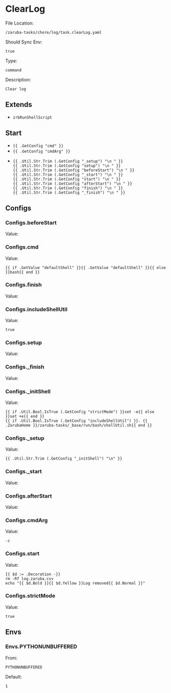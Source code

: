 
# ClearLog

File Location:

    /zaruba-tasks/chore/log/task.clearLog.yaml

Should Sync Env:

    true

Type:

    command

Description:

    Clear log



## Extends

* `zrbRunShellScript`


## Start

* `{{ .GetConfig "cmd" }}`
* `{{ .GetConfig "cmdArg" }}`
*
    ```
    {{ .Util.Str.Trim (.GetConfig "_setup") "\n " }}
    {{ .Util.Str.Trim (.GetConfig "setup") "\n " }}
    {{ .Util.Str.Trim (.GetConfig "beforeStart") "\n " }}
    {{ .Util.Str.Trim (.GetConfig "_start") "\n " }}
    {{ .Util.Str.Trim (.GetConfig "start") "\n " }}
    {{ .Util.Str.Trim (.GetConfig "afterStart") "\n " }}
    {{ .Util.Str.Trim (.GetConfig "finish") "\n " }}
    {{ .Util.Str.Trim (.GetConfig "_finish") "\n " }}

    ```


## Configs


### Configs.beforeStart

Value:


### Configs.cmd

Value:

    {{ if .GetValue "defaultShell" }}{{ .GetValue "defaultShell" }}{{ else }}bash{{ end }}


### Configs.finish

Value:


### Configs.includeShellUtil

Value:

    true


### Configs.setup

Value:


### Configs._finish

Value:


### Configs._initShell

Value:

    {{ if .Util.Bool.IsTrue (.GetConfig "strictMode") }}set -e{{ else }}set +e{{ end }}
    {{ if .Util.Bool.IsTrue (.GetConfig "includeShellUtil") }}. {{ .ZarubaHome }}/zaruba-tasks/_base/run/bash/shellUtil.sh{{ end }}



### Configs._setup

Value:

    {{ .Util.Str.Trim (.GetConfig "_initShell") "\n" }}


### Configs._start

Value:


### Configs.afterStart

Value:


### Configs.cmdArg

Value:

    -c


### Configs.start

Value:

    {{ $d := .Decoration -}}
    rm -Rf log.zaruba.csv
    echo "{{ $d.Bold }}{{ $d.Yellow }}Log removed{{ $d.Normal }}"


### Configs.strictMode

Value:

    true


## Envs


### Envs.PYTHONUNBUFFERED

From:

    PYTHONUNBUFFERED

Default:

    1